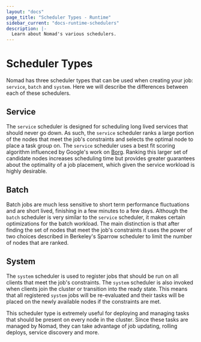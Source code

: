 ```yaml
---
layout: "docs"
page_title: "Scheduler Types - Runtime"
sidebar_current: "docs-runtime-schedulers"
description: |-
  Learn about Nomad's various schedulers.
---
```


# Scheduler Types

Nomad has three scheduler types that can be used when creating your job:
`service`, `batch` and `system`. Here we will describe the differences between
each of these schedulers.

## Service

The `service` scheduler is designed for scheduling long lived services that
should never go down. As such, the `service` scheduler ranks a large portion
of the nodes that meet the job's constraints and selects the optimal node to
place a task group on. The `service` scheduler uses a best fit scoring algorithm influenced by Google's work on
[Borg](https://research.google.com/pubs/pub43438.html). Ranking this larger set of candidate nodes
increases scheduling time but provides greater guarantees about the optimality
of a job placement, which given the service workload is highly desirable.

## Batch

Batch jobs are much less sensitive to short term performance fluctuations and
are short lived, finishing in a few minutes to a few days. Although the `batch`
scheduler is very similar to the `service` scheduler, it makes certain
optimizations for the batch workload. The main distinction is that after finding
the set of nodes that meet the job's constraints it uses the power of two choices
described in Berkeley's Sparrow scheduler to limit the number of nodes that are
ranked.

## System

The `system` scheduler is used to register jobs that should be run on all
clients that meet the job's constraints. The `system` scheduler is also invoked
when clients join the cluster or transition into the ready state. This means
that all registered `system` jobs will be re-evaluated and their tasks will be
placed on the newly available nodes if the constraints are met.

This scheduler type is extremely useful for deploying and managing tasks that
should be present on every node in the cluster. Since these tasks are
managed by Nomad, they can take advantage of job updating, rolling deploys,
service discovery and more.
